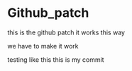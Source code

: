 # Github_patch
this is the github patch
it works this way

we have to make it work

testing like this
this is my commit
